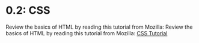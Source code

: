 # 0.2: CSS
Review the basics of HTML by reading this tutorial from Mozilla: Review the basics of HTML by reading this tutorial from Mozilla: [CSS Tutorial](https://developer.mozilla.org/en-US/docs/Learn/Getting_started_with_the_web/CSS_basics)